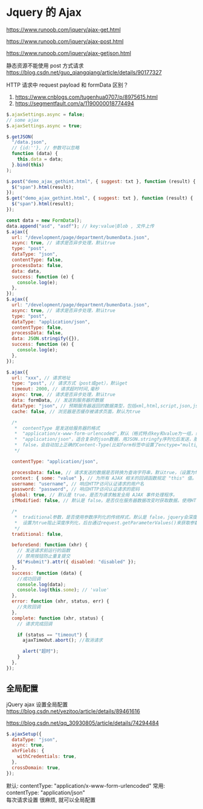 # Jquery 的 Ajax

https://www.runoob.com/jquery/ajax-get.html

https://www.runoob.com/jquery/ajax-post.html

https://www.runoob.com/jquery/ajax-getjson.html

静态资源不能使用 post 方式请求
https://blog.csdn.net/guo_qiangqiang/article/details/90177327

HTTP 请求中 request payload 和 formData 区别？

1. https://www.cnblogs.com/tugenhua0707/p/8975615.html
2. https://segmentfault.com/a/1190000018774494

```js
$.ajaxSettings.async = false;
// some ajax
$.ajaxSettings.async = true;

$.getJSON(
  "/data.json",
  // {id:''}, // 参数可以忽略
  function (data) {
    this.data = data;
  }.bind(this)
);

$.post("demo_ajax_gethint.html", { suggest: txt }, function (result) {
  $("span").html(result);
});
$.get("demo_ajax_gethint.html", { suggest: txt }, function (result) {
  $("span").html(result);
});
```

```js
const data = new FormData();
data.append("asd", "asdf"); // key:value|Blob , 文件上传
$.ajax({
  url: "/development/page/department/bumenData.json",
  async: true, // 请求是否异步处理，默认true
  type: "post",
  dataType: "json",
  contentType: false,
  processData: false,
  data: data,
  success: function (e) {
    console.log(e);
  },
});
$.ajax({
  url: "/development/page/department/bumenData.json",
  async: true, // 请求是否异步处理，默认true
  type: "post",
  dataType: "application/json",
  contentType: false,
  processData: false,
  data: JSON.stringify({}),
  success: function (e) {
    console.log(e);
  },
});
```

```js jq.ajax
$.ajax({
  url: "xxx", // 请求地址
  type: "post", // 请求方式（post或get），默认get
  timeout: 2000, // 请求超时时间,毫秒
  async: true, // 请求是否异步处理，默认true
  data: formData, // 发送到服务器的数据
  dataType: "json", // 预期服务器返回的数据类型，包括xml,html,script,json,jsonp,text
  cache: false, // 浏览器是否缓存被请求页面，默认为true

  /*
   *  contentType 是发送给服务器的格式
   *  "application/x-www-form-urlencoded",默认（格式特点key和value为一组，组间用&连接）
   *  "application/json"，适合复杂的json数据，用JSON.stringfy序列化后发送，服务端再JSON.parse进行还原
   *  false，会自动加上正确的Content-Type(比如form标签中设置了enctype="multipart/form-data",请求中的contentType就会默认为multipart/form-data)
   */

  contentType: "application/json",

  processData: false, // 请求发送的数据是否转换为查询字符串，默认true，（设置为false，因为data值是FormData对象，避免FormData对象被转换成URL编码。）
  context: { some: "value" }, // 为所有 AJAX 相关的回调函数规定 "this" 值。
  username: "username", // 响应HTTP访问认证请求的用户名
  password: "password", // 响应HTTP访问认证请求的密码
  global: true, // 默认是 true，是否为请求触发全局 AJAX 事件处理程序。
  ifModified: false, // 默认是 false。是否仅在服务器数据改变时获取数据。使用HTTP包Last-Modified头信息判断。

  /*
   *  traditional参数，是否使用参数序列化的传统样式，默认是 false，jquery会深度序列化参数对象。
   *  设置为true阻止深度序列化，后台通过request.getParameterValues()来获取参数的值数组
   */
  traditional: false,

  beforeSend: function (xhr) {
    // 发送请求前运行的函数
    // 禁用按钮防止重复提交
    $("#submit").attr({ disabled: "disabled" });
  },
  success: function (data) {
    //成功回调
    console.log(data);
    console.log(this.some); // 'value'
  },
  error: function (xhr, status, err) {
    //失败回调
  },
  complete: function (xhr, status) {
    // 请求完成回调

    if (status == "timeout") {
      ajaxTimeOut.abort(); //取消请求

      alert("超时");
    }
  },
});
```

## 全局配置

jQuery ajax 设置全局配置
https://blog.csdn.net/yezitoo/article/details/89461616

https://blog.csdn.net/qq_30930805/article/details/74294484

```js
$.ajaxSetup({
  dataType: "json",
  async: true,
  xhrFields: {
    withCredentials: true,
  },
  crossDomain: true,
});
```

默认: contentType: "application/x-www-form-urlencoded"
常用: contentType: "application/json"  
每次请求设置 很麻烦, 就可以全局配置
